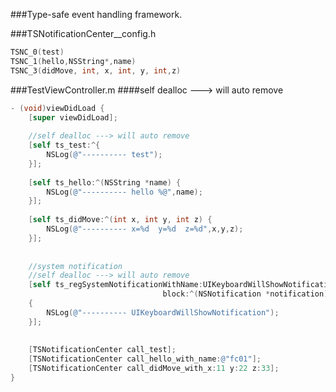 ###Type-safe event handling framework.

###TSNotificationCenter__config.h

```objective-c
TSNC_0(test)
TSNC_1(hello,NSString*,name)
TSNC_3(didMove, int, x, int, y, int,z)

```

###TestViewController.m
####self dealloc ---> will auto remove

```objective-c
- (void)viewDidLoad {
    [super viewDidLoad];
    
    //self dealloc ---> will auto remove
    [self ts_test:^{
        NSLog(@"---------- test");
    }];
    
    [self ts_hello:^(NSString *name) {
        NSLog(@"---------- hello %@",name);
    }];
    
    [self ts_didMove:^(int x, int y, int z) {
        NSLog(@"---------- x=%d  y=%d  z=%d",x,y,z);
    }];
    
    
    //system notification
    //self dealloc ---> will auto remove
    [self ts_regSystemNotificationWithName:UIKeyboardWillShowNotification
                                  block:^(NSNotification *notification)
    {
        NSLog(@"---------- UIKeyboardWillShowNotification");
    }];
    
    
    [TSNotificationCenter call_test];
    [TSNotificationCenter call_hello_with_name:@"fc01"];
    [TSNotificationCenter call_didMove_with_x:11 y:22 z:33];
}
```

